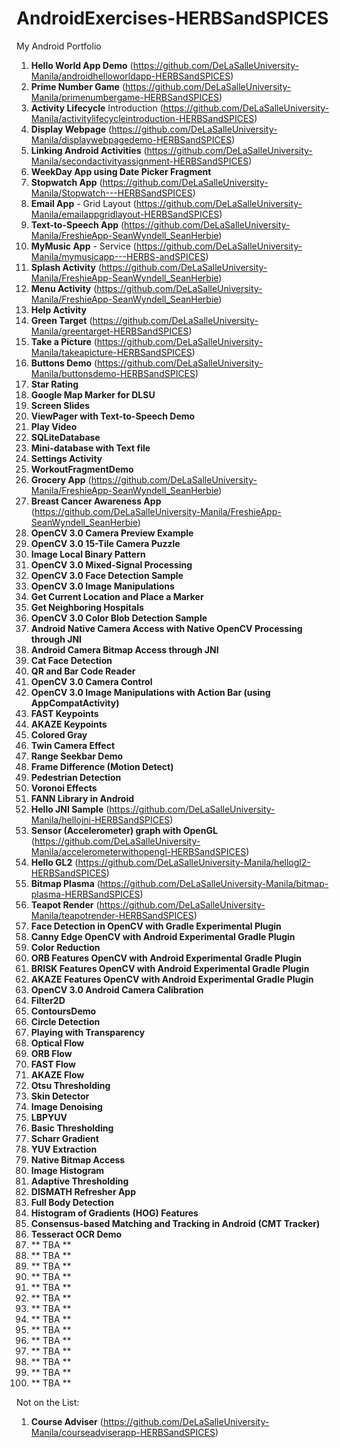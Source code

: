 # AndroidExercises-HERBSandSPICES
My Android Portfolio
1. **Hello World App Demo** (https://github.com/DeLaSalleUniversity-Manila/androidhelloworldapp-HERBSandSPICES)
2. **Prime Number Game** (https://github.com/DeLaSalleUniversity-Manila/primenumbergame-HERBSandSPICES)
3. **Activity Lifecycle** Introduction (https://github.com/DeLaSalleUniversity-Manila/activitylifecycleintroduction-HERBSandSPICES)
4. **Display Webpage** (https://github.com/DeLaSalleUniversity-Manila/displaywebpagedemo-HERBSandSPICES)
5. **Linking Android Activities** (https://github.com/DeLaSalleUniversity-Manila/secondactivityassignment-HERBSandSPICES)
6. **WeekDay App using Date Picker Fragment** 
7. **Stopwatch App** (https://github.com/DeLaSalleUniversity-Manila/Stopwatch---HERBSandSPICES)
8. **Email App** - Grid Layout (https://github.com/DeLaSalleUniversity-Manila/emailappgridlayout-HERBSandSPICES)
9. **Text-to-Speech App** (https://github.com/DeLaSalleUniversity-Manila/FreshieApp-SeanWyndell_SeanHerbie)
10. **MyMusic App** - Service (https://github.com/DeLaSalleUniversity-Manila/mymusicapp---HERBS-andSPICES)
11. **Splash Activity** (https://github.com/DeLaSalleUniversity-Manila/FreshieApp-SeanWyndell_SeanHerbie)
12. **Menu Activity** (https://github.com/DeLaSalleUniversity-Manila/FreshieApp-SeanWyndell_SeanHerbie)
13. **Help Activity** 
14. **Green Target** (https://github.com/DeLaSalleUniversity-Manila/greentarget-HERBSandSPICES)
15. **Take a Picture** (https://github.com/DeLaSalleUniversity-Manila/takeapicture-HERBSandSPICES)
16. **Buttons Demo** (https://github.com/DeLaSalleUniversity-Manila/buttonsdemo-HERBSandSPICES)
17. **Star Rating**
18. **Google Map Marker for DLSU**
19. **Screen Slides**
20. **ViewPager with Text-to-Speech Demo** 
21. **Play Video**
22. **SQLiteDatabase**
23. **Mini-database with Text file**
24. **Settings Activity** 
25. **WorkoutFragmentDemo** 
26. **Grocery App** (https://github.com/DeLaSalleUniversity-Manila/FreshieApp-SeanWyndell_SeanHerbie)
27. **Breast Cancer Awareness App** (https://github.com/DeLaSalleUniversity-Manila/FreshieApp-SeanWyndell_SeanHerbie)
28. **OpenCV 3.0 Camera Preview Example** 
29. **OpenCV 3.0 15-Tile Camera Puzzle** 
30. **Image Local Binary Pattern** 
31. **OpenCV 3.0 Mixed-Signal Processing**  
32. **OpenCV 3.0 Face Detection Sample** 
33. **OpenCV 3.0 Image Manipulations**
34. **Get Current Location and Place a Marker** 
35. **Get Neighboring Hospitals** 
36. **OpenCV 3.0 Color Blob Detection Sample** 
37. **Android Native Camera Access with Native OpenCV Processing through JNI** 
38. **Android Camera Bitmap Access through JNI** 
39. **Cat Face Detection** 
40. **QR and Bar Code Reader** 
41. **OpenCV 3.0 Camera Control** 
42. **OpenCV 3.0 Image Manipulations with Action Bar (using AppCompatActivity)** 
43. **FAST Keypoints** 
44. **AKAZE Keypoints** 
45. **Colored Gray** 
46. **Twin Camera Effect** 
47. **Range Seekbar Demo** 
48. **Frame Difference (Motion Detect)** 
49. **Pedestrian Detection**
50. **Voronoi Effects** 
51. **FANN Library in Android** 
52. **Hello JNI Sample** (https://github.com/DeLaSalleUniversity-Manila/hellojni-HERBSandSPICES)
53. **Sensor (Accelerometer) graph with OpenGL** (https://github.com/DeLaSalleUniversity-Manila/accelerometerwithopengl-HERBSandSPICES)
54. **Hello GL2** (https://github.com/DeLaSalleUniversity-Manila/hellogl2-HERBSandSPICES)
55. **Bitmap Plasma** (https://github.com/DeLaSalleUniversity-Manila/bitmap-plasma-HERBSandSPICES)
56. **Teapot Render** (https://github.com/DeLaSalleUniversity-Manila/teapotrender-HERBSandSPICES)
57. **Face Detection in OpenCV with Gradle Experimental Plugin** 
58. **Canny Edge OpenCV with Android Experimental Gradle Plugin** 
59. **Color Reduction** 
60. **ORB Features OpenCV with Android Experimental Gradle Plugin** 
61. **BRISK Features OpenCV with Android Experimental Gradle Plugin** 
62. **AKAZE Features OpenCV with Android Experimental Gradle Plugin** 
63. **OpenCV 3.0 Android Camera Calibration** 
64. **Filter2D** 
65. **ContoursDemo** 
66. **Circle Detection** 
67. **Playing with Transparency** 
68. **Optical Flow** 
69. **ORB Flow** 
70. **FAST Flow** 
71. **AKAZE Flow** 
72. **Otsu Thresholding**
73. **Skin Detector** 
74. **Image Denoising** 
75. **LBPYUV** 
76. **Basic Thresholding**
77. **Scharr Gradient**
78. **YUV Extraction** 
79. **Native Bitmap Access** 
80. **Image Histogram** 
81. **Adaptive Thresholding** 
82. **DISMATH Refresher App** 
83. **Full Body Detection** 
84. **Histogram of Gradients (HOG) Features** 
85. **Consensus-based Matching and Tracking in Android (CMT Tracker)** 
86. **Tesseract OCR Demo** 
87. ** TBA **
88. ** TBA **
89. ** TBA **
90. ** TBA **
91. ** TBA **
92. ** TBA **
93. ** TBA **
94. ** TBA **
95. ** TBA **
96. ** TBA **
97. ** TBA **
98. ** TBA **
99. ** TBA **
100. ** TBA **

Not on the List:
1.	**Course Adviser** (https://github.com/DeLaSalleUniversity-Manila/courseadviserapp-HERBSandSPICES)
